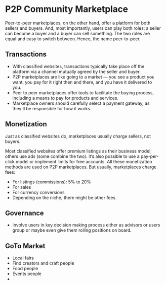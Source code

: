 # P2P Community Marketplace

Peer-to-peer marketplaces, on the other hand, offer a platform for both sellers and buyers. And, most importantly, users can play both roles: a seller can become a buyer and a buyer can sell something. The two roles are equal and easy to switch between. Hence, the name peer-to-peer.

## Transactions

- With classified websites, transactions typically take place off the platform via a channel mutually agreed by the seller and buyer.
- P2P marketplaces are like going to a market — you see a product you want, you pay for it right then and there, and you have it delivered to you.
- Peer to peer marketplaces offer tools to facilitate the buying process, including a means to pay for products and services.
- Marketplace owners should carefully select a payment gateway, as they'll be responsible for how it works.

## Monetization

Just as classified websites do, marketplaces usually charge sellers, not buyers.

Most classified websites offer premium listings as their business model; others use ads (some combine the two). It’s also possible to use a pay-per-click model or implement limits for free accounts. All these monetization methods are used on P2P marketplaces. But usually, marketplaces charge fees:

- For listings (commissions): 5% to 20%
- For sales
- For currency conversions
- Depending on the niche, there might be other fees.

## Governance

- Involve users in key decision making process either as advisors or users group or maybe even give them rolling positions on board.

## GoTo Market

- Local fairs
- Find creators and craft people
- Food people
- Events people
-
